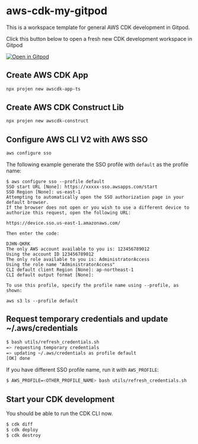 # aws-cdk-my-gitpod

This is a workspace template for general AWS CDK development in Gitpod.

Click this button below to open a fresh new CDK development workspace in Gitpod

[![Open in Gitpod](https://camo.githubusercontent.com/1eb1ddfea6092593649f0117f7262ffa8fbd3017/68747470733a2f2f676974706f642e696f2f627574746f6e2f6f70656e2d696e2d676974706f642e737667)](https://gitpod.io/#https://github.com/kenkutok/aws-cdk-my-gitpod)


## Create AWS CDK App

```bash
npx projen new awscdk-app-ts
```

## Create AWS CDK Construct Lib

```bash
npx projen new awscdk-construct
```

## Configure AWS CLI V2 with AWS SSO

```bash
aws configure sso
```

The following example generate the SSO profile with `default` as the profile name:

```
$ aws configure sso --profile default
SSO start URL [None]: https://xxxxx-sso.awsapps.com/start                                                                                                                               
SSO Region [None]: us-east-1                                                                                                                                                            
Attempting to automatically open the SSO authorization page in your default browser.
If the browser does not open or you wish to use a different device to authorize this request, open the following URL:

https://device.sso.us-east-1.amazonaws.com/

Then enter the code:

DJHN-QKRK
The only AWS account available to you is: 123456789012
Using the account ID 123456789012
The only role available to you is: AdministratorAccess
Using the role name "AdministratorAccess"
CLI default client Region [None]: ap-northeast-1                                                                     
CLI default output format [None]:                                                                                    

To use this profile, specify the profile name using --profile, as shown:

aws s3 ls --profile default        
```

## Request temporary credentials and update ~/.aws/credentials

```sh
$ bash utils/refresh_credentials.sh 
=> requesting temporary credentials
=> updating ~/.aws/credentials as profile default
[OK] done
```
If you have different SSO profile name, run it with `AWS_PROFILE`:

```sh
$ AWS_PROFILE=<OTHER_PROFILE_NAME> bash utils/refresh_credentials.sh 
```

## Start your CDK development

You should be able to run the CDK CLI now.

```sh
$ cdk diff
$ cdk deploy
$ cdk destroy
```